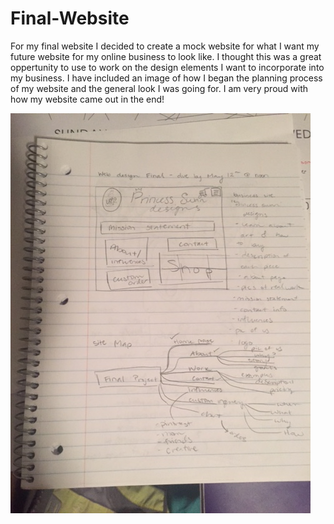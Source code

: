 # Final-Website

For my final website I decided to create a mock website for what I want my future website for my online business to look like. I thought this was a great oppertunity to use to work on the design elements I want to incorporate into my business. I have included an image of how I began the planning process of my website and the general look I was going for. I am very proud with how my website came out in the end!

![Image of my begining stages](start.jpg)
